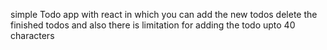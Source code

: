 simple Todo app with react in which you can add the new todos delete the finished todos
and also there is limitation for adding the todo upto 40 characters
